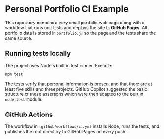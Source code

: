 # Personal Portfolio CI Example

This repository contains a very small portfolio web page along with a workflow
that runs unit tests and deploys the site to **GitHub Pages**. All portfolio data
is stored in `portfolio.js` so the page and the tests share the same source.

## Running tests locally

The project uses Node's built in test runner. Execute:

```bash
npm test
```

The tests verify that personal information is present and that there are at
least five skills and three projects. GitHub Copilot suggested the basic
structure of these assertions which were then adapted to the built in `node:test`
module.

## GitHub Actions

The workflow in `.github/workflows/ci.yml` installs Node, runs the tests, and
publishes the root directory to GitHub Pages on every push.
